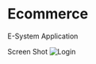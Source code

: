 # Ecommerce
E-System Application

Screen Shot
![Login](https://cloud.githubusercontent.com/assets/12974874/24069770/18bc6280-0bd6-11e7-8790-d163f937dbbe.png)
